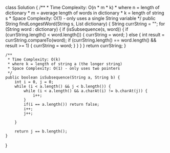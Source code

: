 class Solution {
    /**
     * Time Complexity: O(n * m * k)
     * where n = length of dictionary
     *       m = average length of words in dictionary
     *       k = length of string s
     * Space Complexity: O(1) - only uses a single String variable
     */
    public String findLongestWord(String s, List<String> dictionary) {
        String currString = "";
        for (String word : dictionary) {
            if (isSubsequence(s, word)) {
                if (currString.length() < word.length()) {
                    currString = word;
                } else {
                    int result = currString.compareTo(word);
                    if (currString.length() == word.length() && result >= 1) {
                        currString = word;
                    }
                }
            }
        }
        return currString;
    }

    /**
     * Time Complexity: O(k)
     * where k = length of string a (the longer string)
     * Space Complexity: O(1) - only uses two pointers
     */
    public boolean isSubsequence(String a, String b) {
        int i = 0, j = 0;
        while (i < a.length() && j < b.length()) {
            while (i < a.length() && a.charAt(i) != b.charAt(j)) {
                i++;
            }
            if(i == a.length()) return false;
            i++;
            j++;

        }
      
        return j == b.length();
    }
}